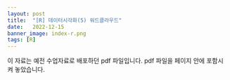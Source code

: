 ```yaml
---
layout: post
title:  "[R] 데이터시각화(5) 워드클라우드"
date:   2022-12-15
banner_image: index-r.png
tags: [R]
---
```


이 자료는 예전 수업자료로 배포하던 pdf 파일입니다. pdf 파일을 페이지 안에 포함시켜 놓았습니다.

<!--more-->

<style>
    .fluid-width-video-wrapper {
        position: absolute !important;
        left: 0 !important;
    }
</style>
<object data="/files/pdf/r-visual-5.pdf" type="application/pdf" width="100%" height="1105px"></object>